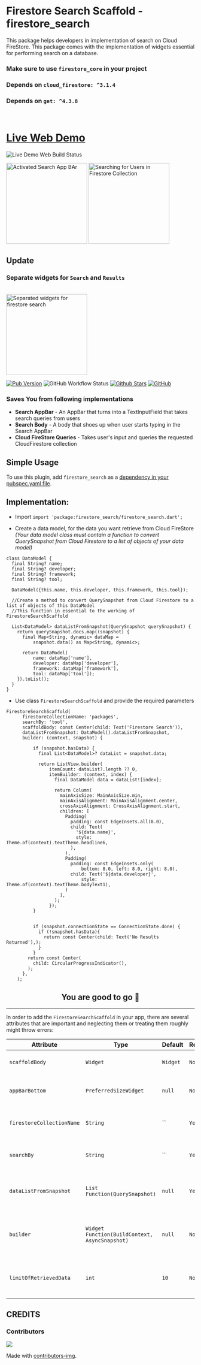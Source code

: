 # Firestore Search Scaffold - firestore_search

This package helps developers in implementation of search on Cloud FireStore. This package comes with the implementation of widgets essential  for  performing search on a database.
### Make sure to use `firestore_core` in your project
### **Depends on `cloud_firestore: ^3.1.4`**
### **Depends on `get: ^4.3.8`**

<br>

# [Live Web Demo](https://firestore-search-pub.web.app/)
![Live Demo Web Build Status](https://img.shields.io/github/workflow/status/asadamatic/firestore_search/pub_publish?logo=github&style=for-the-badge&label=Web%20Build)
<p>
  <img width="216px" alt="Activated Search App BAr" src="https://raw.githubusercontent.com/asadamatic/firestore_search/master/assets/searchbar.gif"/>

  <img width="216px" alt="Searching for Users in Firestore Collection" src="https://raw.githubusercontent.com/asadamatic/firestore_search/master/assets/usersearch.gif"/>
</p>

## Update

### Separate widgets for `Search` and `Results`
<br>


<img width="216" alt="Separated widgets for firestore search" src="https://raw.githubusercontent.com/asadamatic/firestore_search/master/assets/separated_search.gif?raw=true" />

[![Pub Version](https://img.shields.io/pub/v/firestore_search?logo=flutter&style=for-the-badge)](https://pub.dev/packages/firestore_search)
![GitHub Workflow Status](https://img.shields.io/github/workflow/status/asadamatic/firestore_search/pub_publish?logo=github&style=for-the-badge)
[![Github Stars](https://img.shields.io/github/stars/asadamatic/firestore_search?logo=github&style=for-the-badge)](https://github.com/asadamatic/firestore_search)
[![GitHub](https://img.shields.io/github/license/asadamatic/firestore_search?logo=open+source+initiative&style=for-the-badge)](https://github.com/asadamatic/firestore_search/blob/master/LICENSE)
<!-- [![Awesome Flutter](https://img.shields.io/badge/Awesome-Flutter-FC60A8?logo=awesome-lists&style=for-the-badge)](https://github.com/Solido/awesome-flutter#widgets) -->

### Saves You from following implementations

* **Search AppBar** - An AppBar that turns into a TextInputField that takes search queries from users
* **Search Body** - A body that shoes up when user starts typing in the Search AppBar
* **Cloud FireStore Queries** - Takes user's input and queries the requested CloudFirestore collection


## Simple Usage
To use this plugin, add `firestore_search` as a
[dependency in your pubspec.yaml file](https://pub.dev/packages/firestore_search/install).


## Implementation:

* Import `import 'package:firestore_search/firestore_search.dart';`

* Create a data model, for the data you want retrieve from Cloud FireStore _(Your data model class must contain a function to convert QuerySnapshot from Cloud Firestore to a list of objects of your data model)_

```
class DataModel {
  final String? name;
  final String? developer;
  final String? framework;
  final String? tool;

  DataModel({this.name, this.developer, this.framework, this.tool});

  //Create a method to convert QuerySnapshot from Cloud Firestore to a list of objects of this DataModel
  //This function in essential to the working of FirestoreSearchScaffold

  List<DataModel> dataListFromSnapshot(QuerySnapshot querySnapshot) {
    return querySnapshot.docs.map((snapshot) {
      final Map<String, dynamic> dataMap =
          snapshot.data() as Map<String, dynamic>;

      return DataModel(
          name: dataMap['name'],
          developer: dataMap['developer'],
          framework: dataMap['framework'],
          tool: dataMap['tool']);
    }).toList();
  }
}
```

* Use class `FirestoreSearchScaffold` and provide the required parameters

```
FirestoreSearchScaffold(
      firestoreCollectionName: 'packages',
      searchBy: 'tool',
      scaffoldBody: const Center(child: Text('Firestore Search')),
      dataListFromSnapshot: DataModel().dataListFromSnapshot,
      builder: (context, snapshot) {

          if (snapshot.hasData) {
            final List<DataModel>? dataList = snapshot.data;

            return ListView.builder(
                itemCount: dataList?.length ?? 0,
                itemBuilder: (context, index) {
                  final DataModel data = dataList![index];

                  return Column(
                    mainAxisSize: MainAxisSize.min,
                    mainAxisAlignment: MainAxisAlignment.center,
                    crossAxisAlignment: CrossAxisAlignment.start,
                    children: [
                      Padding(
                        padding: const EdgeInsets.all(8.0),
                        child: Text(
                          '${data.name}',
                          style: Theme.of(context).textTheme.headline6,
                        ),
                      ),
                      Padding(
                        padding: const EdgeInsets.only(
                            bottom: 8.0, left: 8.0, right: 8.0),
                        child: Text('${data.developer}',
                            style: Theme.of(context).textTheme.bodyText1),
                      )
                    ],
                  );
                });
          }


          if (snapshot.connectionState == ConnectionState.done) {
            if (!snapshot.hasData){
              return const Center(child: Text('No Results Returned'),);
            }
          }
        return const Center(
          child: CircularProgressIndicator(),
        );
      },
    );
```

                                                                                       
## <div align="center">You are good to go 💯</div>

---





In order to add the `FirestoreSearchScaffold` in your app, there are several attributes that are important and neglecting them  or treating them roughly might throw errors:

| Attribute | Type  | Default | Required | Description |
|-----------|-------|---------|-------------|----------|
| `scaffoldBody` | `Widget` | `Widget` | `No` | This widget will appear in the body of Scaffold. |
| `appBarBottom` | `PreferredSizeWidget` | `null`  | `No` | This widget will appear at the bottom of Search AppBar. |
| `firestoreCollectionName` | `String` | `` | `Yes` | Determines the Cloud Firestore collection You want to search in. |
| `searchBy` | `String` | `` | `Yes` | Key for the firestore_collection value you want to search by. |
| `dataListFromSnapshot` | `List Function(QuerySnapshot)` | `null` | `Yes` | This function converts QuerySnapshot to A List of required data. |
| `builder` | `Widget Function(BuildContext, AsyncSnapshot)` | `null` | `No` | This is the builder function of StreamBuilder used by this widget to show search results. |
| `limitOfRetrievedData` | `int` | `10` | `No` | Determines the number of documents returned by the search query. |

## CREDITS
### Contributors
<a href="https://github.com/asadamatic/firestore_search/graphs/contributors">
  <img src="https://contributors-img.firebaseapp.com/image?repo=asadamatic/firestore_search" />
</a>

Made with [contributors-img](https://contributors-img.firebaseapp.com).
